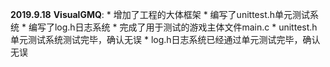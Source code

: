 **2019.9.18**
**VisualGMQ**:
    * 增加了工程的大体框架
    * 编写了unittest.h单元测试系统
    * 编写了log.h日志系统
    * 完成了用于测试的游戏主体文件main.c
    * unittest.h单元测试系统测试完毕，确认无误
    * log.h日志系统已经通过单元测试完毕，确认无误
